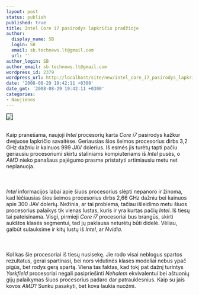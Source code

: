 ```yaml
---
layout: post
status: publish
published: true
title: Intel Core i7 pasirodys lapkričio pradžioje
author:
  display_name: SB
  login: SB
  email: sb.technews.lt@gmail.com
  url: ''
author_login: SB
author_email: sb.technews.lt@gmail.com
wordpress_id: 2379
wordpress_url: http://localhost/site/new/intel_core_i7_pasirodys_lapkricio_pradzioje/
date: '2008-08-29 19:42:11 +0300'
date_gmt: '2008-08-29 19:42:11 +0300'
categories:
- Naujienos
---
```

<div class="imgright"><img src="http://tbn0.google.com/images?q=tbn:UaKAh4jvWVwBlM:http://www.hardwaremania.com/news/images/stories/2008/cpu/_0e48-intel_logo1.jpg" border="1"></div>
<p><br>Kaip pranešama, naujoji <i>Intel</i> procesorių karta <i>Core i7</i> pasirodys kažkur  dvejuose lapkričio savaitėse. Geriausias šios šeimos procesorius dirbs 3,2 GHz dažniu ir kainuos 999 JAV dolerius. Iš esmės jis turėtų tapti pačiu geriausiu procesoriumi skirtu staliniams kompiuteriams iš <i>Intel</i> pusės, o <i>AMD</i> nieko panašaus pajėgumo prasme pristatyti artimiausiu metu net neplanuoja.<br />
<br><br />
<br><i>Intel</i> informacijos labai apie šiuos procesorius slėpti nepanoro ir žinoma, kad lėčiausias šios šeimos procesorius dirbs 2,66 GHz dažniu bei kainuos apie 300 JAV dolerių. Nežinia, ar tai problema, tačiau išleidimo metu šiuos procesorius palaikys tik vienas lustas, kuris ir yra kurtas pačių <i>Intel</i>. Iš tiesų tai pateisinama. Visgi, pirmieji <i>Core i7</i> procesoriai bus brangūs, skirti aukštos klasės segmentui, tad jų paklausa neturėtų būti didelė. Vėliau, galbūt sulauksime ir kitų lustų iš <i>Intel</i>, ar <i>Nvidia</i>.<br />
<br><br />
<br>Kol kas šie procesoriai iš tiesų nusisekę. Jie rodo visai neblogus spartos rezultatus, gerai spartinasi, bei nors vidutinės klasės modeliai nebus ypač pigūs, bet rodys gerą spartą. Viena tas faktas, kad tokį pat dažnį turintys <i>Yorkfield</i> procesoriai negali pasipriešinti <i>Nehalem</i> ekvivalentui bei aštuonių gijų palaikymas šiuos procesorius padaro dar patrauklesnius. Kaip su jais kovos <i>AMD</i>? Sunku pasakyti, bet kova laukia nuožmi.<br />
<br><br />
<br><br />
<br></p>
